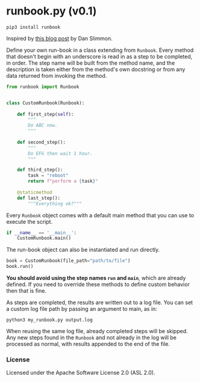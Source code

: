 # runbook.py (v0.1)
`pip3 install runbook`

Inspired by [this blog post](https://blog.danslimmon.com/2019/07/15/do-nothing-scripting-the-key-to-gradual-automation)
by Dan Slimmon.

Define your own run-book in a class extending from `Runbook`. Every method that
doesn't begin with an underscore is read in as a step to be completed, in order.
The step name will be built from the method name, and the description is taken
either from the method's own docstring or from any data returned from invoking
the method.

```python
from runbook import Runbook


class CustomRunbook(Runbook):
   
    def first_step(self):
        """
        Do ABC now.
        """
    
    def second_step():
        """
        Do EFG then wait 1 hour.
        """

    def third_step():
        task = "reboot"
        return f"perform a {task}"
    
    @staticmethod
    def last_step():
        """Everything ok?"""
```

Every `Runbook` object comes with a default main method that you can use to execute the script.

```python
if __name__ == '__main__':
    CustomRunbook.main()
```

The run-book object can also be instantiated and run directly.

```python
book = CustomRunbook(file_path="path/to/file")
book.run()
```

**You should avoid using the step names `run` and `main`**, which are already defined. If you need to override these
methods to define custom behavior then that is fine.

As steps are completed, the results are written out to a log file. You can set a custom log file path by passing
an argument to main, as in:

```
python3 my_runbook.py output.log
```

When reusing the same log file, already completed steps will be skipped. Any new steps found in the `Runbook`
and not already in the log will be processed as normal, with results appended to the end of the file.

### License
Licensed under the Apache Software License 2.0 (ASL 2.0).